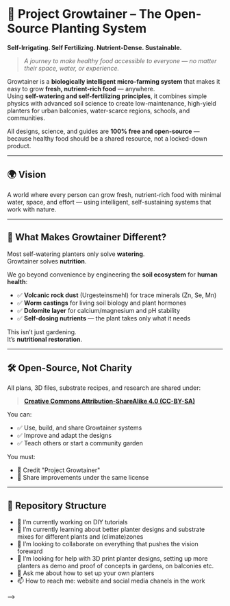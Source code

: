# 🌱 Project Growtainer – The Open-Source Planting System  
**Self-Irrigating. Self Fertilizing. Nutrient-Dense. Sustainable.**

> *A journey to make healthy food accessible to everyone — no matter their space, water, or experience.*

Growtainer is a **biologically intelligent micro-farming system** that makes it easy to grow **fresh, nutrient-rich food** — anywhere.  
Using **self-watering and self-fertilizing principles**, it combines simple physics with advanced soil science to create low-maintenance, high-yield planters for urban balconies, water-scarce regions, schools, and communities.

All designs, science, and guides are **100% free and open-source** — because healthy food should be a shared resource, not a locked-down product.

---

## 🌍 Vision

A world where every person can grow fresh, nutrient-rich food with minimal water, space, and effort — using intelligent, self-sustaining systems that work with nature.

---

## 🔬 What Makes Growtainer Different?

Most self-watering planters only solve **watering**.  
Growtainer solves **nutrition**.

We go beyond convenience by engineering the **soil ecosystem** for **human health**:
- ✅ **Volcanic rock dust** (Urgesteinsmehl) for trace minerals (Zn, Se, Mn)
- ✅ **Worm castings** for living soil biology and plant hormones
- ✅ **Dolomite layer** for calcium/magnesium and pH stability
- ✅ **Self-dosing nutrients** — the plant takes only what it needs

This isn’t just gardening.  
It’s **nutritional restoration**.

---

## 🛠️ Open-Source, Not Charity

All plans, 3D files, substrate recipes, and research are shared under:
> **[Creative Commons Attribution-ShareAlike 4.0 (CC-BY-SA)](https://creativecommons.org/licenses/by-sa/4.0/)**

You can:
- ✅ Use, build, and share Growtainer systems
- ✅ Improve and adapt the designs
- ✅ Teach others or start a community garden

You must:
- 🔗 Credit "Project Growtainer"
- 🔗 Share improvements under the same license

---

## 📁 Repository Structure


- 🔭 I’m currently working on DIY tutorials
- 🌱 I’m currently learning about better planter designs and substrate mixes for different plants and (climate)zones
- 👯 I’m looking to collaborate on everything that pushes the vision foreward
- 🤔 I’m looking for help with 3D print planter designs, setting up more planters as demo and proof of concepts in gardens, on balconies etc.
- 💬 Ask me about how to set up your own planters
- 📫 How to reach me: website and social media chanels in the work

-->
